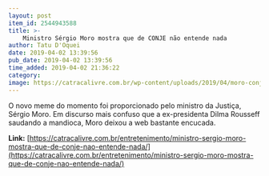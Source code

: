 ```yaml
---
layout: post
item_id: 2544943588
title: >-
    Ministro Sérgio Moro mostra que de CONJE não entende nada
author: Tatu D'Oquei
date: 2019-04-02 13:39:56
pub_date: 2019-04-02 13:39:56
time_added: 2019-04-02 21:36:22
category: 
image: https://catracalivre.com.br/wp-content/uploads/2019/04/moro-conje.png
---
```


O novo meme do momento foi proporcionado pelo ministro da Justiça, Sérgio Moro. Em discurso mais confuso que a ex-presidenta Dilma Rousseff saudando a mandioca, Moro deixou a web bastante encucada.

**Link:** [https://catracalivre.com.br/entretenimento/ministro-sergio-moro-mostra-que-de-conje-nao-entende-nada/](https://catracalivre.com.br/entretenimento/ministro-sergio-moro-mostra-que-de-conje-nao-entende-nada/)

